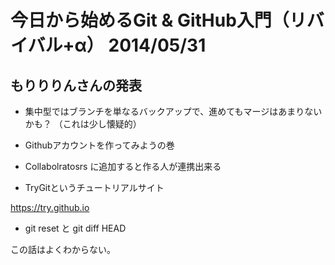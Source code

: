# 今日から始めるGit & GitHub入門（リバイバル+α） 2014/05/31

## もりりりんさんの発表

+ 集中型ではブランチを単なるバックアップで、進めてもマージはあまりないかも？
（これは少し懐疑的）

+ Githubアカウントを作ってみようの巻

+ Collabolratosrs に追加すると作る人が連携出来る

+ TryGitというチュートリアルサイト

https://try.github.io

+ git reset と git diff HEAD

この話はよくわからない。


